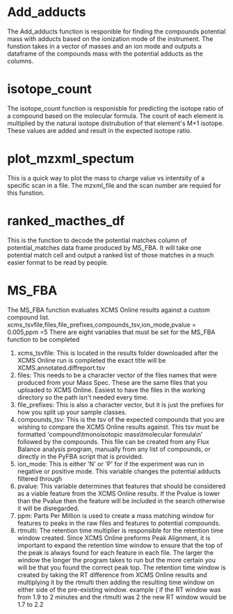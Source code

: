 # Add_adducts
The Add_adducts function is responible for finding the compounds potential mass with adducts based on the ionization mode of the instrument.  The funstion takes in a vector of masses and an ion mode and outputs a dataframe of the compounds mass with the potential adducts as the columns.
# isotope_count 
The isotope_count function is responisble for predicting the isotope ratio of a compound based on the molecular formula.  The count of each element is multiplied by the natural isotope distrubution of that element's M+1 isotope.  These values are added and result in the expected isotope ratio.
# plot_mzxml_spectum
This is a quick way to plot the mass to charge value vs intentsity of a specific scan in a file.  The mzxml_file and the scan number are requied for this funstion.
# ranked_macthes_df
This is the function to decode the potential matches column of potential_matches data frame produced by MS_FBA.  It will take one potential match cell and output a ranked list of those matches in a much easier format to be read by people.  
# MS_FBA
The MS_FBA function evaluates XCMS Online results against a custom compound list. xcms_tsvfile,files,file_prefixes,compounds_tsv,ion_mode,pvalue = 0.005,ppm =5 There are eight variables that must be set for the MS_FBA function to be completed
1. xcms_tsvfile: This is located in the results folder downloaded after the XCMS Online run is completed the exact title will be XCMS.annotated.diffreport.tsv
2. files: This needs to be a character vector of the files names that were produced from your Mass Spec. These are the same files that you uploaded to XCMS Online. Easiest to have the files in the working directory so the path isn't needed every time.
3. file_prefixes: This is also a character vector, but it is just the prefixes for how you split up your sample classes.
4. compounds_tsv: This is the tsv of the expected compounds that you are wishing to compare the XCMS Online results against. This tsv must be formatted 'compound\tmonoisotopic mass\tmolecular formula\n' followed by the compounds. This file can be created from any Flux Balance analysis program, manually from any list of compounds, or directly in the PyFBA script that is provided.
5. ion_mode: This is either 'N' or 'P' for if the experiment was run in negative or positive mode. This variable changes the potential adducts filtered through
6. pvalue: This variable determines that features that should be considered as a viable feature from the XCMS Online results. If the Pvalue is lower than the Pvalue then the feature will be included in the search otherwise it will be disregarded.
7. ppm: Parts Per Million is used to create a mass matching window for features to peaks in the raw files and features to potential compounds.
8. rtmulti: The retention time multiplier is responsible for the retention time window created. Since XCMS Online preforms Peak Alignment, it is important to expand the retention time window to ensure that the top of the peak is always found for each feature in each file. The larger the window the longer the program takes to run but the more certain you will be that you found the correct peak top. The retention time window is created by taking the RT difference from XCMS Online results and multiplying it by the rtmulti then adding the resulting time window on either side of the pre-existing window. example ( if the RT window was from 1.9 to 2 minutes and the rtmulti was 2 the new RT window would be 1.7 to 2.2

